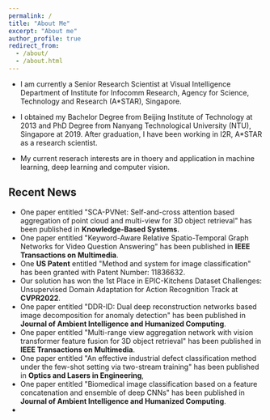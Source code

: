 ```yaml
---
permalink: /
title: "About Me"
excerpt: "About me"
author_profile: true
redirect_from: 
  - /about/
  - /about.html
---
```


- I am currently a Senior Research Scientist at Visual Intelligence Department of Institute for Infocomm Research, Agency for Science, Technology and Research (A*STAR), Singapore. 

- I obtained my Bachelor Degree from Beijing Institute of Technology at 2013 and PhD Degree from Nanyang Technological University (NTU), Singapore at 2019. After graduation, I have been working in I2R, A*STAR as a research scientist.

- My current reserach interests are in thoery and application in machine learning, deep learning and computer vision.

## Recent News
- One paper entitled "SCA-PVNet: Self-and-cross attention based aggregation of point cloud and multi-view for 3D object retrieval" has been published in **Knowledge-Based Systems**.
- One paper entitled "Keyword-Aware Relative Spatio-Temporal Graph Networks for Video Question Answering" has been published in **IEEE Transactions on Multimedia**.
- One **US Patent** entitled "Method and system for image classification" has been granted with Patent Number: 11836632.
- Our solution has won the 1st Place in EPIC-Kitchens Dataset Challenges: Unsupervised
Domain Adaptation for Action Recognition Track at **CVPR2022**.
- One paper entitled "DDR-ID: Dual deep reconstruction networks based image decomposition for anomaly detection" has been published in **Journal of Ambient Intelligence and Humanized Computing**.
- One paper entitled "Multi-range view aggregation network with vision transformer feature fusion for 3D object retrieval" has been published in **IEEE Transactions on Multimedia**.
- One paper entitled "An effective industrial defect classification method under the few-shot setting via two-stream training" has been published in **Optics and Lasers in Engineering**,
- One paper entitled "Biomedical image classification based on a feature concatenation and ensemble of deep CNNs" has been published in **Journal of Ambient Intelligence and Humanized Computing**.
- 
